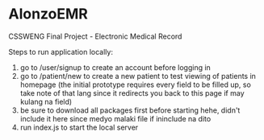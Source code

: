 # AlonzoEMR
CSSWENG Final Project - Electronic Medical Record

Steps to run application locally:

1. go to /user/signup to create an account before logging in
2. go to /patient/new to create a new patient to test viewing of patients in homepage (the initial prototype requires every field to be filled up, so take note of that lang since it redirects you back to this page if may kulang na field)
3. be sure to download all packages first before starting hehe, didn't include it here since medyo malaki file if ininclude na dito
4. run index.js to start the local server

